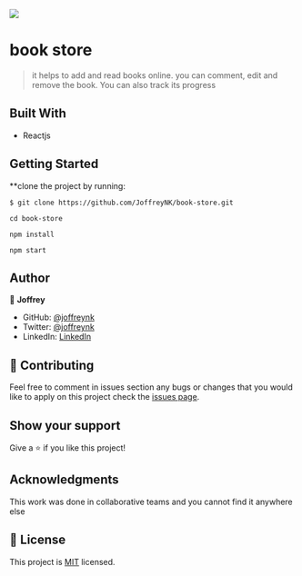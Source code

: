 ![](https://img.shields.io/badge/Microverse-blueviolet)

# book store

> it helps to add and read books online. you can comment, edit and remove the book. You can also track its progress

## Built With

- Reactjs



## Getting Started

**clone the project by running:

```
$ git clone https://github.com/JoffreyNK/book-store.git

cd book-store

npm install

npm start
```


## Author

👤 **Joffrey**

- GitHub: [@joffreynk](https://github.com/JoffreyNK)
- Twitter: [@joffreynk](https://twitter.com/joffreynk)
- LinkedIn: [LinkedIn](https://www.linkedin.com/in/joffrey-nkeshimana-15b8aa1b3/)


## 🤝 Contributing

Feel free to comment in issues section any bugs or changes that you would like to apply on this project
check the [issues page](../../issues/).

## Show your support

Give a ⭐️ if you like this project!

## Acknowledgments

This work was done in collaborative teams  and you cannot find it anywhere else

## 📝 License

This project is [MIT](./MIT.md) licensed.